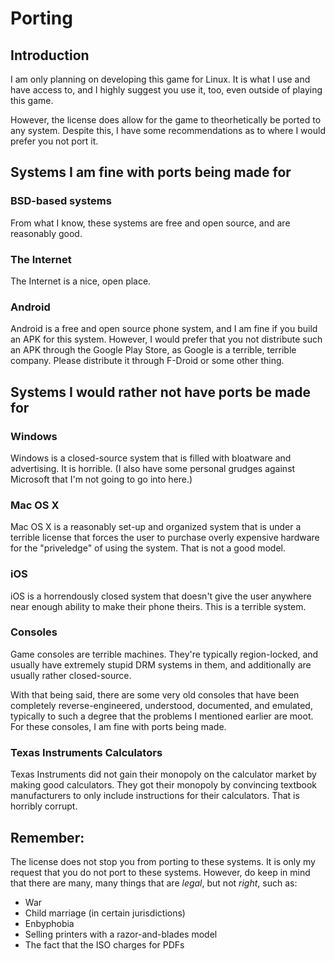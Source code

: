 # Porting

## Introduction

I am only planning on developing this game for Linux.  It is what I use and have access to, and I highly suggest you use it, too, even outside of playing this game.

However, the license does allow for the game to theorhetically be ported to any system.  Despite this, I have some recommendations as to where I would prefer you not port it.

## Systems I am fine with ports being made for

### BSD-based systems

From what I know, these systems are free and open source, and are reasonably good.

### The Internet

The Internet is a nice, open place.

### Android

Android is a free and open source phone system, and I am fine if you build an APK for this system.  However, I would prefer that you not distribute such an APK through the Google Play Store, as Google is a terrible, terrible company.  Please distribute it through F-Droid or some other thing.

## Systems I would rather not have ports be made for

### Windows

Windows is a closed-source system that is filled with bloatware and advertising.  It is horrible.  (I also have some personal grudges against Microsoft that I'm not going to go into here.)

### Mac OS X

Mac OS X is a reasonably set-up and organized system that is under a terrible license that forces the user to purchase overly expensive hardware for the "priveledge" of using the system.  That is not a good model.

### iOS

iOS is a horrendously closed system that doesn't give the user anywhere near enough ability to make their phone theirs.  This is a terrible system.

### Consoles

Game consoles are terrible machines.  They're typically region-locked, and usually have extremely stupid DRM systems in them, and additionally are usually rather closed-source.

With that being said, there are some very old consoles that have been completely reverse-engineered, understood, documented, and emulated, typically to such a degree that the problems I mentioned earlier are moot.  For these consoles, I am fine with ports being made.

### Texas Instruments Calculators

Texas Instruments did not gain their monopoly on the calculator market by making good calculators.  They got their monopoly by convincing textbook manufacturers to only include instructions for their calculators.  That is horribly corrupt.

## Remember:

The license does not stop you from porting to these systems.  It is only my request that you do not port to these systems.  However, do keep in mind that there are many, many things that are _legal_, but not _right_, such as:

- War
- Child marriage (in certain jurisdictions)
- Enbyphobia
- Selling printers with a razor-and-blades model
- The fact that the ISO charges for PDFs
